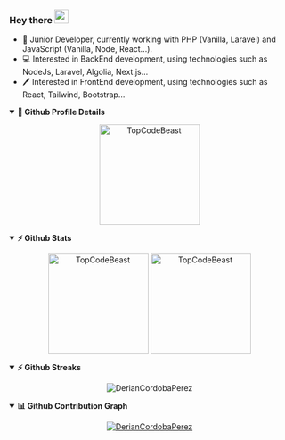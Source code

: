 ### Hey there <img src="https://media.giphy.com/media/hvRJCLFzcasrR4ia7z/giphy.gif" width="25px">

- 🚀 Junior Developer, currently working with PHP (Vanilla, Laravel)  and JavaScript (Vanilla, Node, React...).
- 💻 Interested in BackEnd development, using technologies such as NodeJs, Laravel, Algolia, Next.js...
- 🖊️ Interested in FrontEnd development, using technologies such as React, Tailwind, Bootstrap...

<details open>
  <summary>
    <b>🔎 Github Profile Details</b>
  </summary>
  <p align="center">
    <img height="180em" src="https://github-profile-summary-cards.vercel.app/api/cards/profile-details?username=DerianCordobaPerez&theme=github_dark"     alt="TopCodeBeast" align = "center"/>
  </p>
</details>
  
<details open>
  <summary>
    <b>⚡ Github Stats</b>
  </summary>
  <p align="center">
    <img height="180em" src="https://github-readme-stats.vercel.app/api?username=TopCodeBeast&hide_border=true&count_private=true&show_icons=true&theme=radical" alt="TopCodeBeast" align = "center"/>
    
  <img height="180em" src="https://github-readme-stats.vercel.app/api/top-langs?username=TopCodeBeast&show_icons=true&locale=en&layout=compact&hide_border=true&theme=radical" alt="TopCodeBeast" align = "center"/>
  </p>
</details>

<details open>
  <summary>
    <b>⚡ Github Streaks</b>
  </summary>
  <p align="center">
    <p align="center">
      <img src="https://github-readme-streak-stats.herokuapp.com/?user=DerianCordobaPerez&theme=black-ice&hide_border=true&stroke=0000&background=0D1117&ring=e05397&fire=e05397&currStreakLabel=e05397" alt="DerianCordobaPerez" />
    </p>
  </p>
</details>

<details open>
  <summary>
    <b>📊 Github Contribution Graph</b>
  </summary>
  <p align="center">
    <a href="#">
    <img alt="DerianCordobaPerez" src="https://activity-graph.herokuapp.com/graph?username=DerianCordobaPerez&bg_color=0D1117&color=e05397&line=e05397&point=FFFFFF&hide_border=true&" />
    </a>
  </p>
</details>

